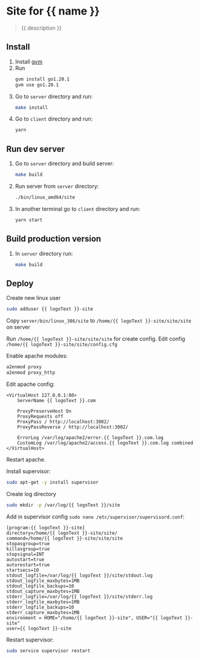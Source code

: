 # Site for {{ name }}

> {{ description }}

## Install 
1. Install [gvm](https://github.com/moovweb/gvm)
2. Run 
   ```bash
   gvm install go1.20.1
   gvm use go1.20.1
   ```
3. Go to `server` directory and run:
   ```bash
   make install 
   ```
4. Go to `client` directory and run:
    ```bash
    yarn
    ```

## Run dev server
1. Go to `server` directory and build server:
   ```bash
   make build
   ```
2. Run server from `server` directory:
   ```bash
   ./bin/linux_amd64/site
   ```
3. In another terminal go to `client` directory and run:
   ```bash
   yarn start
   ```
   
## Build production version
1. In `server` directory run:
   ```bash
   make build 
   ```

## Deploy
Create new linux user
```bash
sudo adduser {{ logoText }}-site
```
Copy `server/bin/linux_386/site` to `/home/{{ logoText }}-site/site/site` on server

Run `/home/{{ logoText }}-site/site/site` for create config.
Edit config `/home/{{ logoText }}-site/site/config.cfg`

Enable apache modules:
```bash
a2enmod proxy
a2enmod proxy_http
```

Edit apache config:
```
<VirtualHost 127.0.0.1:80>
    ServerName {{ logoText }}.com

    ProxyPreserveHost On
    ProxyRequests off
    ProxyPass / http://localhost:3002/
    ProxyPassReverse / http://localhost:3002/

    ErrorLog /var/log/apache2/error.{{ logoText }}.com.log
    CustomLog /var/log/apache2/access.{{ logoText }}.com.log combined
</VirtualHost>
```
Restart apache.

Install supervisor:
```bash
sudo apt-get -y install supervisor
```
Create log directory 
```bash
sudo mkdir -p /var/log/{{ logoText }}/site
```

Add in supervisor config `sudo nano /etc/supervisor/supervisord.conf`:
```
[program:{{ logoText }}-site]
directory=/home/{{ logoText }}-site/site/
command=/home/{{ logoText }}-site/site/site
stopasgroup=true
killasgroup=true
stopsignal=INT
autostart=true
autorestart=true
startsecs=10
stdout_logfile=/var/log/{{ logoText }}/site/stdout.log
stdout_logfile_maxbytes=1MB
stdout_logfile_backups=10
stdout_capture_maxbytes=1MB
stderr_logfile=/var/log/{{ logoText }}/site/stderr.log
stderr_logfile_maxbytes=1MB
stderr_logfile_backups=10
stderr_capture_maxbytes=1MB
environment = HOME="/home/{{ logoText }}-site", USER="{{ logoText }}-site"
user={{ logoText }}-site
```

Restart supervisor:
```bash
sudo service supervisor restart
```
